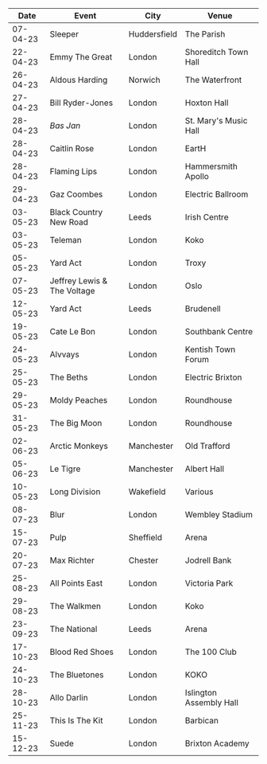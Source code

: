 |Date|Event|City|Venue|
|----|-----|----|-----|
|07-04-23|Sleeper|Huddersfield|The Parish|
|22-04-23|Emmy The Great|London|Shoreditch Town Hall|
|26-04-23|Aldous Harding|Norwich|The Waterfront|
|27-04-23|Bill Ryder-Jones|London|Hoxton Hall|
|28-04-23|_Bas Jan_|London|St. Mary's Music Hall|
|28-04-23|Caitlin Rose|London|EartH|
|28-04-23|Flaming Lips|London|Hammersmith Apollo|
|29-04-23|Gaz Coombes|London|Electric Ballroom|
|03-05-23|Black Country New Road|Leeds|Irish Centre|
|03-05-23|Teleman|London|Koko|
|05-05-23|Yard Act|London|Troxy|
|07-05-23|Jeffrey Lewis & The Voltage|London|Oslo|
|12-05-23|Yard Act|Leeds|Brudenell|
|19-05-23|Cate Le Bon|London|Southbank Centre|
|24-05-23|Alvvays|London|Kentish Town Forum|
|25-05-23|The Beths|London|Electric Brixton|
|29-05-23|Moldy Peaches|London|Roundhouse|
|31-05-23|The Big Moon|London|Roundhouse|
|02-06-23|Arctic Monkeys|Manchester|Old Trafford|
|05-06-23|Le Tigre|Manchester|Albert Hall|
|10-05-23|Long Division|Wakefield|Various|
|08-07-23|Blur|London|Wembley Stadium|
|15-07-23|Pulp|Sheffield|Arena|
|20-07-23|Max Richter|Chester|Jodrell Bank|
|25-08-23|All Points East|London|Victoria Park|
|29-08-23|The Walkmen|London|Koko|
|23-09-23|The National|Leeds|Arena|
|17-10-23|Blood Red Shoes|London|The 100 Club|
|24-10-23|The Bluetones|London|KOKO|
|28-10-23|Allo Darlin|London|Islington Assembly Hall|
|25-11-23|This Is The Kit|London|Barbican|
|15-12-23|Suede|London|Brixton Academy|
